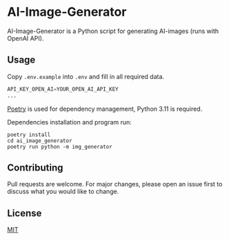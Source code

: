 # AI-Image-Generator

AI-Image-Generator is a Python script for generating AI-images (runs with OpenAI API).

## Usage

Copy ```.env.example``` into ```.env``` and fill in all required data. 

```python
API_KEY_OPEN_AI=YOUR_OPEN_AI_API_KEY
...
```

[Poetry](https://python-poetry.org) is used for dependency management, Python 3.11 is required.

Dependencies installation and program run:
```shell
poetry install
cd ai_image_generator
poetry run python -m img_generator
```

## Contributing

Pull requests are welcome. For major changes, please open an issue first
to discuss what you would like to change.

## License

[MIT](https://choosealicense.com/licenses/mit/)